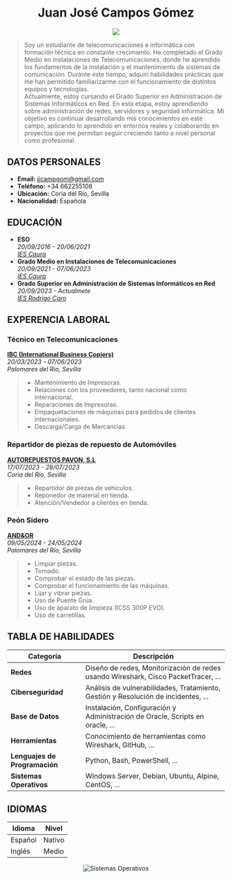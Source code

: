 # <h1 align="center">Juan José Campos Gómez</h1>  

<p align="center">
  <img src="https://github.com/pericoflow/pericoflow/blob/main/img/Encabezado_JuanJos%C3%A9.png">
</p>   
   
> Soy un estudiante de telecomunicaciones e informática con formación técnica en constante crecimiento. He completado el Grado Medio en Instalaciones de Telecomunicaciones, donde he aprendido los fundamentos de la instalación y el mantenimiento de sistemas de comunicación. Durante este tiempo, adquirí habilidades prácticas que me han permitido familiarizarme con el funcionamiento de distintos equipos y tecnologías.  
Actualmente, estoy cursando el Grado Superior en Administración de Sistemas Informáticos en Red. En esta etapa, estoy aprendiendo sobre administración de redes, servidores y seguridad informática. Mi objetivo es continuar desarrollando mis conocimientos en este campo, aplicando lo aprendido en entornos reales y colaborando en proyectos que me permitan seguir creciendo tanto a nivel personal como profesional.

## DATOS PERSONALES  
- **Email:** [jjcampgom@gmail.com](jjcampgom@gmail.com)  
- **Teléfono:** +34 662255108  
- **Ubicación:** Coria del Río, Sevilla  
- **Nacionalidad:** Española  

## EDUCACIÓN  
- **ESO**  
  *20/09/2016 - 20/06/2021*  
  *[IES Caura](https://iescaura.com/)*  
- **Grado Medio en Instalaciones de Telecomunicaciones**   
 *20/09/2021 - 07/06/2023*  
 *[IES Caura](https://iescaura.com/)*  
- **Grado Superior en Administración de Sistemas Informáticos en Red**  
 *20/09/2023 - Actualmete*  
 *[IES Rodrigo Caro](https://blogsaverroes.juntadeandalucia.es/iesrodrigocaro/)*

## EXPERENCIA LABORAL  

### Técnico en Telecomunicaciones
**[IBC (International Business Copiers)](https://www.ibccopiers.com/)**  
*20/03/2023 - 07/06/2023*  
*Palomares del Río, Sevilla*  

> - Mantenimiento de Impresoras.  
> - Relaciones con los proveedores, tanto nacional como internacional.  
> - Reparaciones de Impresoras.  
> - Empaquetaciones de máquinas para pedidos de clientes internacionales.  
> - Descarga/Carga de Mercancías.

### Repartidor de piezas de repuesto de Automóviles
**[AUTOREPUESTOS PAVON, S.L](https://talleresyrepuestospavon.com/)**  
*17/07/2023 - 28/07/2023*  
*Coria del Río, Sevilla*  

> - Repartidor de piezas de vehículos.  
> - Reponedor de material en tienda.  
> - Atención/Vendedor a clientes en tienda.  

### Peón Sidero
**[AND&OR](https://andyor.com/)**  
*09/05/2024 - 24/05/2024*  
*Palomares del Río, Sevilla*  

> - Limpiar piezas.  
> - Tornado.  
> - Comprobar el estado de las piezas.  
> - Comprobar el funcionamiento de las máquinas.  
> - Lijar y vibrar piezas.  
> - Uso de Puente Grúa.  
> - Uso de aparato de limpieza (ICSS 300P EVO).  
> - Uso de carretillas.

## TABLA DE HABILIDADES  

| **Categoría** | **Descripción** |
|---------------|-----------------|
| **Redes** | Diseño de redes, Monitorización de redes usando Wireshark, Cisco PacketTracer, ... |
| **Ciberseguridad** | Análisis de vulnerabilidades, Tratamiento, Gestión y Resolución de incidentes, ... |
| **Base de Datos** | Instalación, Configuración y Administración de Oracle, Scripts en oracle, ... |
| **Herramientas** | Conocimiento de herramientas como Wireshark, GitHub,  ...  |
| **Lenguajes de Programación** | Python, Bash, PowerShell, ... |
| **Sistemas Operativos** | Windows Server, Debian, Ubuntu, Alpine, CentOS, ... |  

## IDIOMAS
| Idioma | Nivel |
| ------ | ----- |
| Español | Nativo |
| Inglés | Medio |

<p align="center">
  <img src="https://www.estrategiamagazine.com/wp-content/uploads/2018/04/sistema-operativo-programa-que-administra-los-recursos.png" alt="Sistemas Operativos">
</p>

